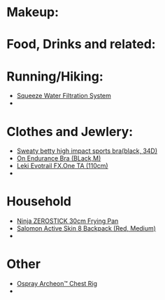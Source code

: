 # Makeup:

# Food, Drinks and related:

# Running/Hiking:
 - [Squeeze Water Filtration System](https://ultralightoutdoorgear.co.uk/squeeze-water-filtration-system/)
 - 

# Clothes and Jewlery:
 - [Sweaty betty high impact sports bra(black, 34D)](https://www.sweatybetty.com/shop/underwear/underwear-sports-bras/power-high-impact-sports-bra-SB10171_UltraBlackCamoPrint.html?pid=SB10171_White&dwvar_SB10171_White_color=black&vgid=SB10171_White&cgid=underwear-sports-bras&tile=5&newpid=SB10171_Black&oldpid=SB10171_UltraBlackCamoPrint)
 - [On Endurance Bra (BLack,M)](https://www.on.com/en-gb/products/endurance-bra-w-1we1021/womens/black-apparel-1WE10210553?variant=M%20D-DD)
 - [Leki Evotrail FX.One TA (110cm)](https://www.snowleader.co.uk/en/evotrail-fx-one-ta-LEKI00439.html?utm_source=idealo.uk&utm_medium=affiliation)
 - 

   
# Household
 - [Ninja ZEROSTICK 30cm Frying Pan](https://ninjakitchen.co.uk/product/ninja-zerostick-30cm-frying-pan-c30030uk-zidC30030UK)
 - [Salomon Active Skin 8 Backpack (Red, Medium)](https://www.sportsshoes.com/product/sal6320/salomon-active-skin-8-backpack-(with-flasks)---aw25)
 - 

# Other 
 - [Ospray Archeon™ Chest Rig](https://www.osprey.com/gb/osprey-archeon-chest-rig-s24?size=One+Size&colour=Black)
 - 
